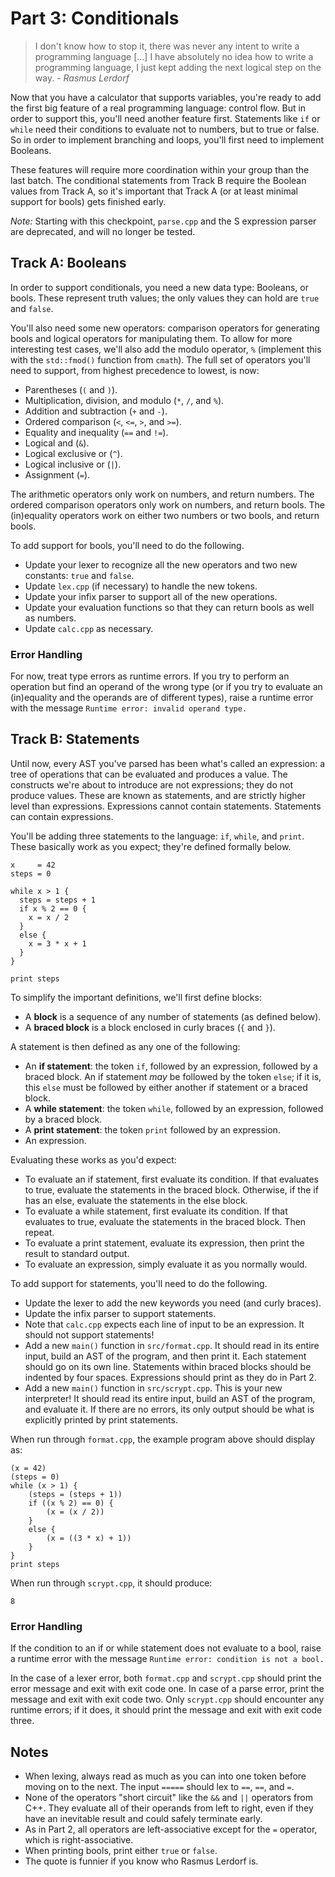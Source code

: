 # Part 3: Conditionals

> I don't know how to stop it, there was never any intent to write a programming
> language  [...] I have absolutely no idea how to write a programming language,
> I just kept adding the next logical step on the way. - _Rasmus Lerdorf_


Now that you have a calculator that supports variables,  you're ready to add the
first big feature of a real programming language: control flow.  But in order to
support this, you'll need another feature first. Statements like `if` or `while`
need their conditions to evaluate  not to numbers,  but to true or false.  So in
order to implement branching and loops, you'll first need to implement Booleans.

These features  will require  more coordination within your group  than the last
batch.  The conditional statements from Track B  require the Boolean values from
Track A, so it's important that Track A  (or at least minimal support for bools)
gets finished early.

_Note:_  Starting with this checkpoint,  `parse.cpp` and the S expression parser
are deprecated, and will no longer be tested.


## Track A: Booleans

In order to support conditionals, you need a new data type:  Booleans, or bools.
These  represent  truth  values; the only  values  they can hold  are `true` and
`false`.

You'll also need  some new operators:  comparison operators for generating bools
and logical operators for manipulating them.  To allow for more interesting test
cases,  we'll  also  add the  modulo operator,  `%`  (implement  this  with  the
`std::fmod()` function  from `cmath`).  The full set of operators you'll need to
support, from highest precedence to lowest, is now:

- Parentheses (`(` and `)`).
- Multiplication, division, and modulo (`*`, `/`, and `%`).
- Addition and subtraction (`+` and `-`).
- Ordered comparison (`<`, `<=`, `>`, and `>=`).
- Equality and inequality (`==` and `!=`).
- Logical and (`&`).
- Logical exclusive or (`^`).
- Logical inclusive or (`|`).
- Assignment (`=`).

The arithmetic operators only work on numbers,  and return numbers.  The ordered
comparison operators  only work on numbers,  and return bools.  The (in)equality
operators work on either two numbers or two bools, and return bools.

To add support for bools, you'll need to do the following.

- Update your lexer to recognize all the new operators and two new constants:
  `true` and `false`.
- Update `lex.cpp` (if necessary) to handle the new tokens.
- Update your infix parser to support all of the new operations.
- Update your evaluation functions so that they can return bools as well as
  numbers.
- Update `calc.cpp` as necessary.

### Error Handling

For now, treat type errors as runtime errors. If you try to perform an operation
but find an operand of the wrong type (or if you try to evaluate an (in)equality
and the operands are of different types), raise a runtime error with the message
`Runtime error: invalid operand type.`


## Track B: Statements

Until now, every AST you've parsed has been what's called an expression:  a tree
of operations that can be evaluated  and produces a value.  The constructs we're
about to introduce  are not expressions;  they do not produce values.  These are
known as statements, and are strictly higher level than expressions. Expressions
cannot contain statements.  Statements can contain expressions.

You'll be adding  three statements to the language:  `if`, `while`, and `print`.
These basically work as you expect; they're defined formally below.

```
x     = 42
steps = 0

while x > 1 {
  steps = steps + 1
  if x % 2 == 0 {
    x = x / 2
  }
  else {
    x = 3 * x + 1
  }
}

print steps
```

To simplify the important definitions, we'll first define blocks:

- A **block** is a sequence of any number of statements (as defined below).
- A **braced block** is a block enclosed in curly braces (`{` and `}`).

A statement is then defined as any one of the following:

- An **if statement**:  the token `if`, followed by an expression, followed by a
  braced block. An if statement _may_ be followed by the token `else`; if it is,
  this `else` must be followed by either another if statement or a braced block.
- A **while statement**:  the token `while`, followed by an expression, followed
  by a braced block.
- A **print statement**: the token `print` followed by an expression.
- An expression.

Evaluating these works as you'd expect:

- To evaluate an if statement,  first evaluate its condition.  If that evaluates
  to true, evaluate the statements in the braced block. Otherwise, if the if has
  an else, evaluate the statements in the else block.
- To evaluate a while statement, first evaluate its condition. If that evaluates
  to true, evaluate the statements in the braced block.  Then repeat.
- To evaluate a print statement,  evaluate its expression, then print the result
  to standard output.
- To evaluate an expression, simply evaluate it as you normally would.

To add support for statements, you'll need to do the following.

- Update the lexer to add the new keywords you need (and curly braces).
- Update the infix parser to support statements.
- Note that `calc.cpp` expects each line of input to be an expression. It should
  not support statements!
- Add a new `main()` function in `src/format.cpp`.  It should read in its entire
  input, build an AST of the program, and then print it.  Each statement should
  go on its own line. Statements within braced blocks should be indented by four
  spaces.  Expressions should print as they do in Part 2.
- Add a new `main()` function in `src/scrypt.cpp`. This is your new interpreter!
  It should read its entire input, build an AST of the program, and evaluate it.
  If there are no errors,  its only output should be  what is explicitly printed
  by print statements.

When run through `format.cpp`, the example program above should display as:

```
(x = 42)
(steps = 0)
while (x > 1) {
    (steps = (steps + 1))
    if ((x % 2) == 0) {
        (x = (x / 2))
    }
    else {
        (x = ((3 * x) + 1))
    }
}
print steps
```

When run through `scrypt.cpp`, it should produce:

```
8
```

### Error Handling

If the condition  to an if or while statement does not evaluate to a bool, raise
a runtime error with the message `Runtime error: condition is not a bool.`

In the case of a  lexer error,  both `format.cpp` and `scrypt.cpp`  should print
the error message and  exit with exit code one.  In case of a parse error, print
the message and exit with exit code two.  Only `scrypt.cpp` should encounter any
runtime errors;  if it does, it should print the message and exit with exit code
three.


## Notes

- When lexing, always read as much as you can into one token before moving on to
  the next. The input `=====` should lex to `==`, `==`, and `=`.
- None of the operators  "short circuit"  like the `&&` and `||`  operators from
  C++. They evaluate all of their operands from left to right, even if they have
  an inevitable result and could safely terminate early.
- As in Part 2,  all operators are left-associative except for the `=` operator,
  which is right-associative.
- When printing bools, print either `true` or `false`.
- The quote is funnier if you know who Rasmus Lerdorf is.
